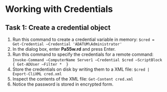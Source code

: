 # Working with Credentials

## Task 1: Create a credential object
1. Run this command to create a credential variable in memory: ```$cred = Get-Credential –Credential 'ADATUM\Administrator'```
1. In the dialog box, enter **Pa55w.rd** and press Enter.
1. Run this command to specify the credentials for a remote command: ```Invoke-Command –ComputerName Server1 –Credential $cred –ScriptBlock { Get-ADUser –Filter *  }```
1. Store the credentials on disk by writing them to a XML file: ```$cred | Export-CliXML cred.xml```
1. Inspect the contents of the XML file: ```Get-Content cred.xml```
1. Notice the password is stored in encrypted form.

